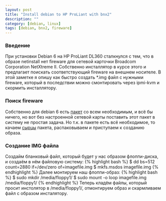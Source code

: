 ```yaml
---
layout: post
title: "Install debian to HP ProLiant with bnx2"
description: ""
category: [debian, linux]
tags: [debian, bnx2, fireware]
---
```

### Введение ###
При установки Debian 6 на HP ProLiant DL360 сталкнулся с тем, что в образе netinstall нет fireware для сетевой карточки Broadcom Corporation NetXtreme II. Собственно инсталлятор в курсе этого и предлагает поискать соответствующий fireware на внешнем носителе. В этой заметке я опишу как быстро создать *.img файл с нужными fireware, который в последствии можно смонтировать через ipmi-kvm и скормить инсталлятору.

### Поиск fireware ###
Собственно для debian 6 есть [пакет][1] со всем необходимым, и всё бы ничего, но вот без настроенной сетевой карты поставить этот пакет в систему не простая задача. Но т.к. в пакете есть всё необходимое, то качаем [сырцы][2] пакета, распаковываем и приступаем к созданию образа.

### Создание IMG файла ###
Создайм бланковый файл, который будет у нас образом флоппи-диска, и создаём в нём файловую систему:
{% highlight bash %}
$ dd bs=512 count=2880 if=/dev/zero of=imagefile.img
$ mkfs.msdos imagefile.img
{% endhighlight %}
Далее монтируем наш флоппи-образ:
{% highlight bash %}
$ sudo mkdir /media/floppy1/
$ sudo mount -o loop imagefile.img /media/floppy1/
{% endhighlight %}
Теперь кладём файлы, который просит инстолятор в /media/floppy1/, отмонтируем образ и скармливаем файл с образом инсталятору.

[1]:http://packages.debian.org/squeeze/firmware-bnx2
[2]:http://ftp.de.debian.org/debian/pool/non-free/f/firmware-nonfree/firmware-nonfree_0.28+squeeze1.tar.gz